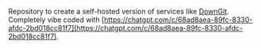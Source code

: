 Repository to create a self-hosted version of services like [DownGit](https://downgit.github.io/#/home). Completely vibe coded with [https://chatgpt.com/c/68ad8aea-89fc-8330-afdc-2bd018cc81f7](https://chatgpt.com/c/68ad8aea-89fc-8330-afdc-2bd018cc81f7).